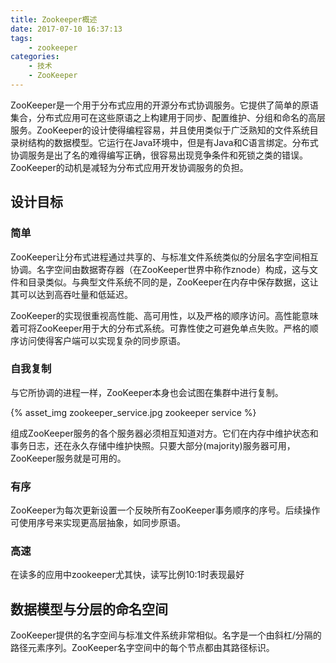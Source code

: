 ```yaml
---
title: Zookeeper概述
date: 2017-07-10 16:37:13
tags:
    - zookeeper
categories:
    - 技术
    - ZooKeeper
---
```


ZooKeeper是一个用于分布式应用的开源分布式协调服务。它提供了简单的原语集合，分布式应用可在这些原语之上构建用于同步、配置维护、分组和命名的高层服务。ZooKeeper的设计使得编程容易，并且使用类似于广泛熟知的文件系统目录树结构的数据模型。它运行在Java环境中，但是有Java和C语言绑定。分布式协调服务是出了名的难得编写正确，很容易出现竞争条件和死锁之类的错误。ZooKeeper的动机是减轻为分布式应用开发协调服务的负担。
<!-- more -->

## 设计目标

### 简单

ZooKeeper让分布式进程通过共享的、与标准文件系统类似的分层名字空间相互协调。名字空间由数据寄存器（在ZooKeeper世界中称作znode）构成，这与文件和目录类似。与典型文件系统不同的是，ZooKeeper在内存中保存数据，这让其可以达到高吞吐量和低延迟。

ZooKeeper的实现很重视高性能、高可用性，以及严格的顺序访问。高性能意味着可将ZooKeeper用于大的分布式系统。可靠性使之可避免单点失败。严格的顺序访问使得客户端可以实现复杂的同步原语。

### 自我复制

与它所协调的进程一样，ZooKeeper本身也会试图在集群中进行复制。

{% asset_img zookeeper_service.jpg zookeeper service %}

组成ZooKeeper服务的各个服务器必须相互知道对方。它们在内存中维护状态和事务日志，还在永久存储中维护快照。只要大部分(majority)服务器可用，ZooKeeper服务就是可用的。

### 有序

ZooKeeper为每次更新设置一个反映所有ZooKeeper事务顺序的序号。后续操作可使用序号来实现更高层抽象，如同步原语。

### 高速

在读多的应用中zookeeper尤其快，读写比例10:1时表现最好

## 数据模型与分层的命名空间

ZooKeeper提供的名字空间与标准文件系统非常相似。名字是一个由斜杠/分隔的路径元素序列。ZooKeeper名字空间中的每个节点都由其路径标识。

